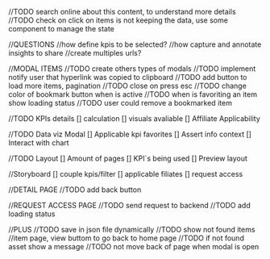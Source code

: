 //TODO search online about this content, to understand more details
//TODO check on click on items is not keeping the data, use some component to manage the state

//QUESTIONS
//how define kpis to be selected?
//how capture and annotate insights to share
//create multiples urls?

//MODAL ITEMS
//TODO create others types of modals
//TODO implement notify user that hyperlink was copied to clipboard
//TODO add button to load more items, pagination
//TODO close on press esc
//TODO change color of bookmark button when is active
//TODO when is favoriting an item show loading status
//TODO user could remove a bookmarked item

//TODO KPIs details
[] calculation
[] visuals avaliable
[] Affiliate Applicability

//TODO Data viz Modal
[] Applicable kpi favorites
[] Assert info context
[] Interact with chart

//TODO Layout
[] Amount of pages
[] KPI`s being used
[] Preview layout

//Storyboard
[] couple kpis/filter
[] applicable filiates
[] request access

//DETAIL PAGE
//TODO add back button

//REQUEST ACCESS PAGE
//TODO send request to backend
//TODO add loading status

//PLUS
//TODO save in json file dynamically
//TODO show not found items
//item page, view buttom to go back to home page
//TODO if not found asset show a message
//TODO not move back of page when modal is open
